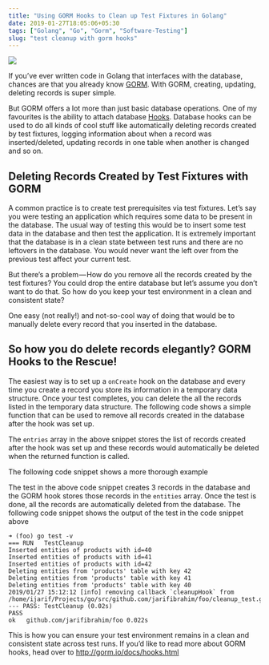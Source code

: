 ```yaml
---
title: "Using GORM Hooks to Clean up Test Fixtures in Golang"
date: 2019-01-27T18:05:06+05:30
tags: ["Golang", "Go", "Gorm", "Software-Testing"]
slug: "test cleanup with gorm hooks"
---
```


![](/gopher.jpeg)

If you’ve ever written code in Golang that interfaces with the database, chances are that you already know [GORM](https://github.com/jinzhu/gorm). With GORM, creating, updating, deleting records is super simple.

<script src="https://gist.github.com/jarifibrahim/72c7b24f8ba08baa1a2266c302a8c625.js"></script>

But GORM offers a lot more than just basic database operations. One of my favourites is the ability to attach database [Hooks](http://gorm.io/docs/hooks.html). Database hooks can be used to do all kinds of cool stuff like automatically deleting records created by test fixtures, logging information about when a record was inserted/deleted, updating records in one table when another is changed and so on.

## Deleting Records Created by Test Fixtures with GORM
A common practice is to create test prerequisites via test fixtures. Let’s say you were testing an application which requires some data to be present in the database. The usual way of testing this would be to insert some test data in the database and then test the application. It is extremely important that the database is in a clean state between test runs and there are no leftovers in the database. You would never want the left over from the previous test affect your current test.

But there’s a problem — How do you remove all the records created by the test fixtures? You could drop the entire database but let’s assume you don’t want to do that. So how do you keep your test environment in a clean and consistent state?

One easy (not really!) and not-so-cool way of doing that would be to manually delete every record that you inserted in the database.

<script src="https://gist.github.com/jarifibrahim/3650b2dc27a292008efd43c3b346c63a.js"></script>

## So how you do delete records elegantly? GORM Hooks to the Rescue!

The easiest way is to set up a `onCreate` hook on the database and every time you create a record you store its information in a temporary data structure. Once your test completes, you can delete the all the records listed in the temporary data structure. The following code shows a simple function that can be used to remove all records created in the database after the hook was set up.

<script src="https://gist.github.com/jarifibrahim/039090459ff04e14233dccd52ee2d9cf.js"></script>

The `entries` array in the above snippet stores the list of records created after the hook was set up and these records would automatically be deleted when the returned function is called.

The following code snippet shows a more thorough example

<script src="https://gist.github.com/jarifibrahim/6f800a33079722653745ca6fd2f96772.js"></script>

The test in the above code snippet creates 3 records in the database and the GORM hook stores those records in the `entities` array. Once the test is done, all the records are automatically deleted from the database. The following code snippet shows the output of the test in the code snippet above

```
➜ (foo) go test -v
=== RUN   TestCleanup
Inserted entities of products with id=40
Inserted entities of products with id=41
Inserted entities of products with id=42
Deleting entities from 'products' table with key 42
Deleting entities from 'products' table with key 41
Deleting entities from 'products' table with key 40
2019/01/27 15:12:12 [info] removing callback `cleanupHook` from /home/ijarif/Projects/go/src/github.com/jarifibrahim/foo/cleanup_test.go:81
--- PASS: TestCleanup (0.02s)
PASS
ok   github.com/jarifibrahim/foo 0.022s
```

This is how you can ensure your test environment remains in a clean and consistent state across test runs. If you’d like to read more about GORM hooks, head over to http://gorm.io/docs/hooks.html

